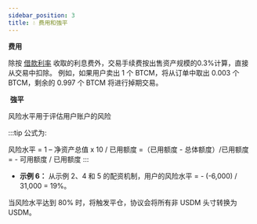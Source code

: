 ```yaml
---
sidebar_position: 3
title: 💧 费用和強平
---
```


​**费用** 

除按 [借款利率](https://docs.mappedswap.io/docs/MappedSwap%20Protocol%20Chinese/Cross-Margin%20Swap%20Trading/BorrowingRates) 收取的利息费外，交易手续费按出售资产规模的0.3%计算，直接从交易中扣除。
​
例如，如果用户卖出 1 个 BTCM，将从订单中取出 0.003 个 BTCM，剩余的 0.997 个 BTCM 将进行掉期交易。

​
**強平** 

风险水平用于评估用户账户的风险

:::tip 公式为: 

风险水平 = 1 – 净资产总值 x 10 / 已用额度
         =（已用额度 - 总体额度）/已用额度 
         = - 可用额度 / 已用额度
:::
- **示例 6：** 从示例 2、4 和 5 的配资机制，用户的风险水平 = - (-6,000) / 31,000 = 19%。

当风险水平达到 80% 时，将触发平仓，协议会将所有非 USDM 头寸转换为 USDM。



